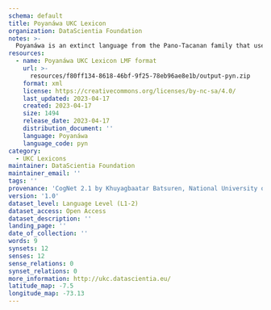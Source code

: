 ```yaml
---
schema: default
title: Poyanáwa UKC Lexicon
organization: DataScientia Foundation
notes: >-
  Poyanáwa is an extinct language from the Pano-Tacanan family that used to be spoken in South America. The UKC Lexicon of Poyanáwa is represented as a lexico-semantic network. It consists of words, word senses, synsets, as well as sense-level and synset-level relationships
resources:
  - name: Poyanáwa UKC Lexicon LMF format
    url: >-
      resources/f80ff134-8618-46bf-9f25-78eb96ae8e1b/output-pyn.zip
    format: xml
    license: https://creativecommons.org/licenses/by-nc-sa/4.0/
    last_updated: 2023-04-17
    created: 2023-04-17
    size: 1494
    release_date: 2023-04-17
    distribution_document: ''
    language: Poyanáwa
    language_code: pyn
category:
  - UKC Lexicons
maintainer: DataScientia Foundation
maintainer_email: ''
tags: ''
provenance: 'CogNet 2.1 by Khuyagbaatar Batsuren, National University of Mongolia (http://cognet.ukc.disi.unitn.it); Native Languages of the Americas 2021.11. by Laura Redish and Orrin Lewis (http://www.native-languages.org); Princeton WordNet 2.1 by Princeton University (https://wordnet.princeton.edu)'
version: '1.0'
dataset_level: Language Level (L1-2)
dataset_access: Open Access
dataset_description: ''
landing_page: ''
date_of_collection: ''
words: 9
synsets: 12
senses: 12
sense_relations: 0
synset_relations: 0
more_information: http://ukc.datascientia.eu/
latitude_map: -7.5
longitude_map: -73.13
---
```

